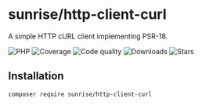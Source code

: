 # sunrise/http-client-curl

A simple HTTP cURL client implementing PSR-18.

![PHP](https://img.shields.io/packagist/dependency-v/sunrise/http-client-curl/php?style=social&logo=php&label=PHP)
![Coverage](https://img.shields.io/scrutinizer/coverage/g/sunrise-php/http-client-curl?style=social)
![Code quality](https://img.shields.io/scrutinizer/quality/g/sunrise-php/http-client-curl?style=social)
![Downloads](https://img.shields.io/packagist/dt/sunrise/http-client-curl?style=social)
![Stars](https://img.shields.io/github/stars/sunrise-php/http-client-curl?style=social)

## Installation

```bash
composer require sunrise/http-client-curl
```
